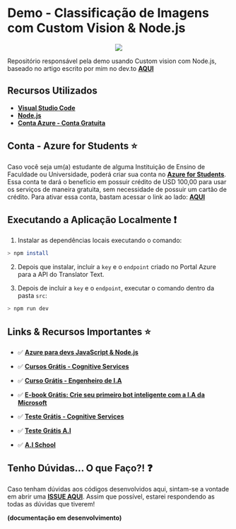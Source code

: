 # Demo - Classificação de Imagens com Custom Vision & Node.js

<p align="center">
  <img src="https://i.postimg.cc/ZRhBFQs9/Screen-Shot-11-18-19-at-09-56-PM.png"/>  
</p>

Repositório responsável pela demo usando Custom vision com Node.js, baseado no artigo escrito por mim no dev.to **[AQUI]()**

## Recursos Utilizados

* **[Visual Studio Code](https://code.visualstudio.com/?WT.mc_id=customvision-github-gllemos)**
* **[Node.js](https://nodejs.org/en/)**
* **[Conta Azure - Conta Gratuita](https://azure.microsoft.com/pt-br/?WT.mc_id=customvision-github-gllemos)**

## Conta - Azure for Students ⭐️

Caso você seja um(a) estudante de alguma Instituição de Ensino de Faculdade ou Universidade, poderá criar sua conta no **[Azure for Students](https://azure.microsoft.com/pt-br/free/students/?WT.mc_id=customvision-github-gllemos)**. Essa conta te dará o benefício em possuir crédito de USD 100,00 para usar os serviços de maneira gratuita, sem necessidade de possuir um cartão de crédito. Para ativar essa conta, bastam acessar o link ao lado: **[AQUI](https://azure.microsoft.com/pt-br/free/students/?WT.mc_id=customvision-github-gllemos)**

## Executando a Aplicação Localmente ❗️

1. Instalar as dependências locais executando o comando:

```bash
> npm install
```

2. Depois que instalar, incluir a `key` e o `endpoint` criado no Portal Azure para a API do Translator Text.

3. Depois de incluir a `key` e o `endpoint`, executar o comando dentro da pasta `src`:

```bash
> npm run dev
```

## Links & Recursos Importantes ⭐️

- ✅ **[Azure para devs JavaScript & Node.js](https://docs.microsoft.com/pt-br/javascript/azure/?WT.mc_id=customvision-github-gllemos&view=azure-node-latest)**

- ✅ **[Cursos Grátis - Cognitive Services](https://docs.microsoft.com/learn/browse/?term=cognitive&WT.mc_id=customvision-github-gllemos)**

- ✅ **[Curso Grátis - Engenheiro de I.A](https://docs.microsoft.com/learn/browse/?roles=ai-engineer&WT.mc_id=customvision-github-gllemos)**

- ✅ **[E-book Grátis: Crie seu primeiro bot inteligente com a I.A da Microsoft](https://azure.microsoft.com/es-es/resources/create-your-first-intelligent-bot-with-microsoft-ai-pt-br/?WT.mc_id=customvision-github-gllemos)**

- ✅ **[Teste Grátis - Cognitive Services](https://azure.microsoft.com/es-es/services/cognitive-services/?WT.mc_id=customvision-github-gllemos)**

- ✅ **[Teste Grátis A.I](https://azure.microsoft.com/free/ai/?WT.mc_id=customvision-github-gllemos)**

- ✅ **[A.I School](https://aischool.microsoft.com/home?WT.mc_id=customvision-github-gllemos)**

## Tenho Dúvidas... O que Faço?! ❓

Caso tenham dúvidas aos códigos desenvolvidos aqui, sintam-se a vontade em abrir uma **[ISSUE AQUI](https://github.com/glaucia86/faceapi-node.js-demo/issues)**. Assim que possível, estarei respondendo as todas as dúvidas que tiverem!

**(documentação em desenvolvimento)**
